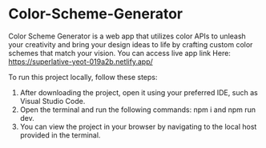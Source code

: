 # Color-Scheme-Generator
Color Scheme Generator is a web app that utilizes color APIs to unleash your creativity and bring your design ideas to life by crafting custom color schemes that match your vision.
You can access live app link Here: https://superlative-yeot-019a2b.netlify.app/

To run this project locally, follow these steps:

  1. After downloading the project, open it using your preferred IDE, such as Visual Studio Code.
  2. Open the terminal and run the following commands: npm i and npm run dev.
  3. You can view the project in your browser by navigating to the local host provided in the terminal.
